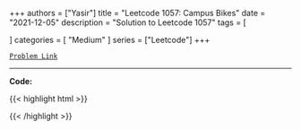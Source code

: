 
+++
authors = ["Yasir"]
title = "Leetcode 1057: Campus Bikes"
date = "2021-12-05"
description = "Solution to Leetcode 1057"
tags = [
    
]
categories = [
    "Medium"
]
series = ["Leetcode"]
+++



[`Problem Link`](https://leetcode.com/problems/campus-bikes/description/)

---

**Code:**

{{< highlight html >}}

{{< /highlight >}}

